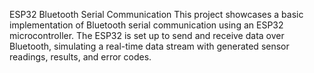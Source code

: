 ESP32 Bluetooth Serial Communication
This project showcases a basic implementation of Bluetooth serial communication using an ESP32 microcontroller. The ESP32 is set up to send and receive data over Bluetooth, simulating a real-time data stream with generated sensor readings, results, and error codes.
